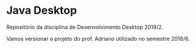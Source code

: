 # Java Desktop

Repositório da disciplina de Desenvolvimento Desktop 2019/2.

Vamos versionar o projeto do prof. Adriano utilizado no semestre 2018/6.
